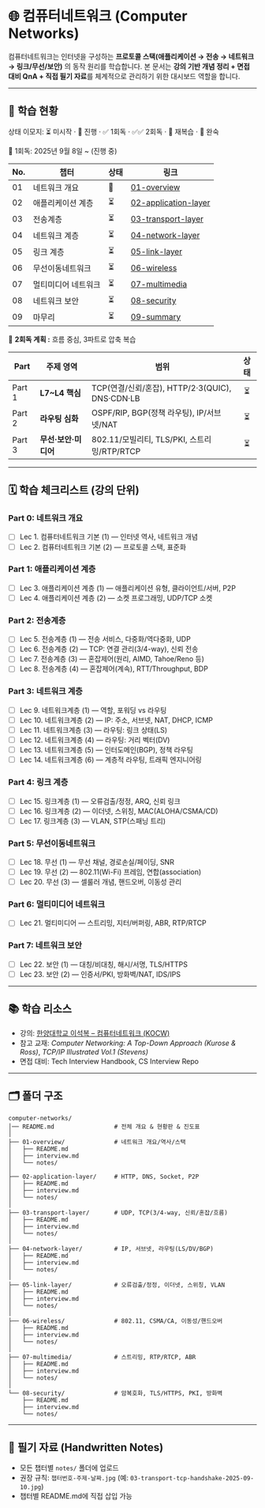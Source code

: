 # 🌐 컴퓨터네트워크 (Computer Networks)

컴퓨터네트워크는 인터넷을 구성하는 **프로토콜 스택(애플리케이션 → 전송 → 네트워크 → 링크/무선/보안)** 의 동작 원리를 학습합니다.
본 문서는 **강의 기반 개념 정리 + 면접 대비 QnA + 직접 필기 자료**를 체계적으로 관리하기 위한 대시보드 역할을 합니다.

---

## 📌 학습 현황

상태 이모지: ⏳ 미시작 · 🔄 진행 · ✅ 1회독 · ✅✅ 2회독 · 🔁 재복습 · 🚀 완숙

📅 1회독: 2025년 9월 8일 \~ (진행 중)

| No. | 챕터         | 상태 | 링크                                                       |
| --- | ---------- | -- | -------------------------------------------------------- |
| 01  | 네트워크 개요    | 🔄 | [01-overview](./01-overview/README.md)                   |
| 02  | 애플리케이션 계층  | ⏳  | [02-application-layer](./02-application-layer/README.md) |
| 03  | 전송계층       | ⏳  | [03-transport-layer](./03-transport-layer/README.md)     |
| 04  | 네트워크 계층    | ⏳  | [04-network-layer](./04-network-layer/README.md)         |
| 05  | 링크 계층      | ⏳  | [05-link-layer](./05-link-layer/README.md)               |
| 06  | 무선이동네트워크   | ⏳  | [06-wireless](./06-wireless/README.md)                   |
| 07  | 멀티미디어 네트워크 | ⏳  | [07-multimedia](./07-multimedia/README.md)               |
| 08  | 네트워크 보안    | ⏳  | [08-security](./08-security/README.md)                   |
| 09  | 마무리        | ⏳  | [09-summary](./09-summary/README.md)                     |

📅 **2회독 계획 :** 흐름 중심, 3파트로 압축 복습

| Part   | 주제 영역         | 범위                                        |  상태 |
| ------ | ------------- | ----------------------------------------- | :-: |
| Part 1 | **L7\~L4 핵심** | TCP(연결/신뢰/혼잡), HTTP/2·3(QUIC), DNS·CDN·LB |  ⏳  |
| Part 2 | **라우팅 심화**    | OSPF/RIP, BGP(정책 라우팅), IP/서브넷/NAT         |  ⏳  |
| Part 3 | **무선·보안·미디어** | 802.11/모빌리티, TLS/PKI, 스트리밍/RTP/RTCP       |  ⏳  |

---

## 🗓️ 학습 체크리스트 (강의 단위)

### Part 0: 네트워크 개요

* [ ] Lec 1. 컴퓨터네트워크 기본 (1) — 인터넷 역사, 네트워크 개념
* [ ] Lec 2. 컴퓨터네트워크 기본 (2) — 프로토콜 스택, 표준화

### Part 1: 애플리케이션 계층

* [ ] Lec 3. 애플리케이션 계층 (1) — 애플리케이션 유형, 클라이언트/서버, P2P
* [ ] Lec 4. 애플리케이션 계층 (2) — 소켓 프로그래밍, UDP/TCP 소켓

### Part 2: 전송계층

* [ ] Lec 5. 전송계층 (1) — 전송 서비스, 다중화/역다중화, UDP
* [ ] Lec 6. 전송계층 (2) — TCP: 연결 관리(3/4-way), 신뢰 전송
* [ ] Lec 7. 전송계층 (3) — 혼잡제어(원리, AIMD, Tahoe/Reno 등)
* [ ] Lec 8. 전송계층 (4) — 혼잡제어(계속), RTT/Throughput, BDP

### Part 3: 네트워크 계층

* [ ] Lec 9. 네트워크계층 (1) — 역할, 포워딩 vs 라우팅
* [ ] Lec 10. 네트워크계층 (2) — IP: 주소, 서브넷, NAT, DHCP, ICMP
* [ ] Lec 11. 네트워크계층 (3) — 라우팅: 링크 상태(LS)
* [ ] Lec 12. 네트워크계층 (4) — 라우팅: 거리 벡터(DV)
* [ ] Lec 13. 네트워크계층 (5) — 인터도메인(BGP), 정책 라우팅
* [ ] Lec 14. 네트워크계층 (6) — 계층적 라우팅, 트래픽 엔지니어링

### Part 4: 링크 계층

* [ ] Lec 15. 링크계층 (1) — 오류검출/정정, ARQ, 신뢰 링크
* [ ] Lec 16. 링크계층 (2) — 이더넷, 스위칭, MAC(ALOHA/CSMA/CD)
* [ ] Lec 17. 링크계층 (3) — VLAN, STP(스패닝 트리)

### Part 5: 무선이동네트워크

* [ ] Lec 18. 무선 (1) — 무선 채널, 경로손실/페이딩, SNR
* [ ] Lec 19. 무선 (2) — 802.11(Wi-Fi) 프레임, 연합(association)
* [ ] Lec 20. 무선 (3) — 셀룰러 개념, 핸드오버, 이동성 관리

### Part 6: 멀티미디어 네트워크

* [ ] Lec 21. 멀티미디어 — 스트리밍, 지터/버퍼링, ABR, RTP/RTCP

### Part 7: 네트워크 보안

* [ ] Lec 22. 보안 (1) — 대칭/비대칭, 해시/서명, TLS/HTTPS
* [ ] Lec 23. 보안 (2) — 인증서/PKI, 방화벽/NAT, IDS/IPS

---

## 📚 학습 리소스

* 강의: [한양대학교 이석복 – 컴퓨터네트워크 (KOCW)](https://www.kocw.net/home/cview.do?cid=6166c077e545b736)
* 참고 교재: *Computer Networking: A Top-Down Approach (Kurose & Ross)*, *TCP/IP Illustrated Vol.1 (Stevens)*
* 면접 대비: Tech Interview Handbook, CS Interview Repo

---

## 🗂️ 폴더 구조

```
computer-networks/
│── README.md                 # 전체 개요 & 현황판 & 진도표
│
├── 01-overview/              # 네트워크 개요/역사/스택
│   ├── README.md
│   ├── interview.md
│   └── notes/
│
├── 02-application-layer/     # HTTP, DNS, Socket, P2P
│   ├── README.md
│   ├── interview.md
│   └── notes/
│
├── 03-transport-layer/       # UDP, TCP(3/4-way, 신뢰/혼잡/흐름)
│   ├── README.md
│   ├── interview.md
│   └── notes/
│
├── 04-network-layer/         # IP, 서브넷, 라우팅(LS/DV/BGP)
│   ├── README.md
│   ├── interview.md
│   └── notes/
│
├── 05-link-layer/            # 오류검출/정정, 이더넷, 스위칭, VLAN
│   ├── README.md
│   ├── interview.md
│   └── notes/
│
├── 06-wireless/              # 802.11, CSMA/CA, 이동성/핸드오버
│   ├── README.md
│   ├── interview.md
│   └── notes/
│
├── 07-multimedia/            # 스트리밍, RTP/RTCP, ABR
│   ├── README.md
│   ├── interview.md
│   └── notes/
│
└── 08-security/              # 암복호화, TLS/HTTPS, PKI, 방화벽
    ├── README.md
    ├── interview.md
    └── notes/
```

---

## 📝 필기 자료 (Handwritten Notes)

* 모든 챕터별 `notes/` 폴더에 업로드
* 권장 규칙: `챕터번호-주제-날짜.jpg` (예: `03-transport-tcp-handshake-2025-09-10.jpg`)
* 챕터별 README.md에 직접 삽입 가능
